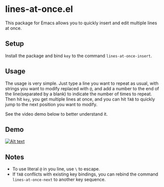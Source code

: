 # lines-at-once.el
This package for Emacs allows you to quickly insert and edit multiple lines at once.

## Setup
Install the package and bind `key` to the command `lines-at-once-insert`.

## Usage
The usage is very simple. Just type a line you want to repeat as usual, with strings you want to modify replaced with `@`, and add a number to the end of the line(separated by a blank) to indicate the number of times to repeat. Then hit `key`, you get multiple lines at once, and you can hit `TAB` to quickly jump to the next position you want to modify.

See the video demo below to better understand it.

## Demo
[![Alt text](https://img.youtube.com/vi/7ZoYGpRn9w0-A/0.jpg)](https://www.youtube.com/watch?v=7ZoYGpRn9w0-A)

## Notes
* To use literal `@` in you line, use `\` to escape.
* If `TAB` conflicts with existing key bindings, you can rebind the command `lines-at-once-next` to another key sequence.